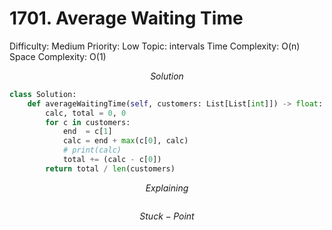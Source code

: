 # 1701. Average Waiting Time

Difficulty: Medium
Priority: Low
Topic: intervals
Time Complexity: O(n)
Space Complexity: O(1)

$$
Solution
$$

```python
class Solution:
    def averageWaitingTime(self, customers: List[List[int]]) -> float:
        calc, total = 0, 0
        for c in customers:
            end  = c[1]
            calc = end + max(c[0], calc)
            # print(calc)
            total += (calc - c[0])
        return total / len(customers)
```

$$
Explaining
$$

```

```

$$
Stuck-Point
$$

```

```